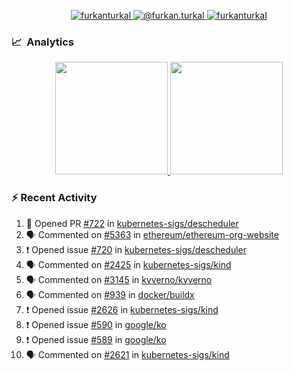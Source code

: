 <p align="center">
  <a href="https://linkedin.com/in/furkanturkal" target="blank">
    <img src="https://img.shields.io/badge/linkedin-%230077B5.svg?&style=for-the-badge&logo=linkedin&logoColor=white" alt="furkanturkal" />
  </a>
  <a href="https://medium.com/@furkan.turkal" target="blank">
    <img src="https://img.shields.io/badge/medium-%2312100E.svg?&style=for-the-badge&logo=medium&logoColor=white" alt="@furkan.turkal" />
  </a>
  <a href="https://twitter.com/furkanturkaI" target="blank">
    <img src="https://img.shields.io/badge/Twitter-1DA1F2?style=for-the-badge&logo=twitter&logoColor=white" alt="furkanturkaI" />
  </a>
</p>

### 📈 &nbsp;Analytics

<p align="center">
  <a href="https://coderstats.net/github/#Dentrax">
    <img height="180em" src="https://github-readme-stats-eight-theta.vercel.app/api?username=Dentrax&show_icons=true&theme=algolia&include_all_commits=true&count_private=true&line_height=26"/>
    <img height="180em" src="https://github-readme-stats-eight-theta.vercel.app/api/top-langs/?username=Dentrax&layout=compact&langs_count=8&theme=algolia&line_height=26"/>
  </a>
</p>

### :zap: Recent Activity

<!--START_SECTION:activity-->
1. 💪 Opened PR [#722](https://github.com/kubernetes-sigs/descheduler/pull/722) in [kubernetes-sigs/descheduler](https://github.com/kubernetes-sigs/descheduler)
2. 🗣 Commented on [#5363](https://github.com/ethereum/ethereum-org-website/issues/5363) in [ethereum/ethereum-org-website](https://github.com/ethereum/ethereum-org-website)
3. ❗️ Opened issue [#720](https://github.com/kubernetes-sigs/descheduler/issues/720) in [kubernetes-sigs/descheduler](https://github.com/kubernetes-sigs/descheduler)
4. 🗣 Commented on [#2425](https://github.com/kubernetes-sigs/kind/issues/2425) in [kubernetes-sigs/kind](https://github.com/kubernetes-sigs/kind)
5. 🗣 Commented on [#3145](https://github.com/kyverno/kyverno/issues/3145) in [kyverno/kyverno](https://github.com/kyverno/kyverno)
6. 🗣 Commented on [#939](https://github.com/docker/buildx/issues/939) in [docker/buildx](https://github.com/docker/buildx)
7. ❗️ Opened issue [#2626](https://github.com/kubernetes-sigs/kind/issues/2626) in [kubernetes-sigs/kind](https://github.com/kubernetes-sigs/kind)
8. ❗️ Opened issue [#590](https://github.com/google/ko/issues/590) in [google/ko](https://github.com/google/ko)
9. ❗️ Opened issue [#589](https://github.com/google/ko/issues/589) in [google/ko](https://github.com/google/ko)
10. 🗣 Commented on [#2621](https://github.com/kubernetes-sigs/kind/issues/2621) in [kubernetes-sigs/kind](https://github.com/kubernetes-sigs/kind)
<!--END_SECTION:activity-->
